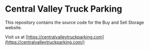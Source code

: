 # Central Valley Truck Parking

This repository contains the source code for the Buy and Sell Storage website.

Visit us at [https://centralvalleytruckparking.com](https://centralvalleytruckparking.com/)
